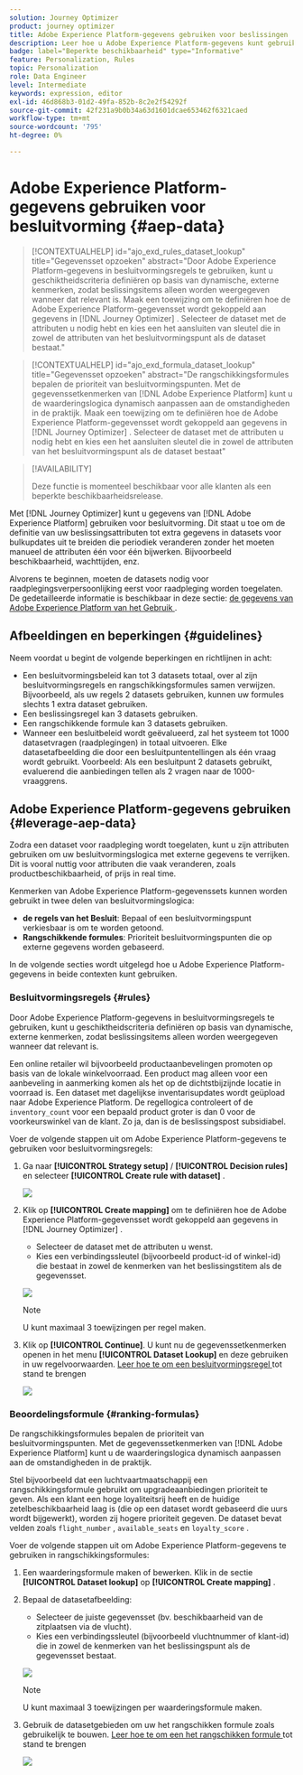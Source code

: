 ```yaml
---
solution: Journey Optimizer
product: journey optimizer
title: Adobe Experience Platform-gegevens gebruiken voor beslissingen
description: Leer hoe u Adobe Experience Platform-gegevens kunt gebruiken voor beslissingen.
badge: label="Beperkte beschikbaarheid" type="Informative"
feature: Personalization, Rules
topic: Personalization
role: Data Engineer
level: Intermediate
keywords: expression, editor
exl-id: 46d868b3-01d2-49fa-852b-8c2e2f54292f
source-git-commit: 42f231a9b0b34a63d1601dcae653462f6321caed
workflow-type: tm+mt
source-wordcount: '795'
ht-degree: 0%

---
```


# Adobe Experience Platform-gegevens gebruiken voor besluitvorming {#aep-data}

>[!CONTEXTUALHELP]
>id="ajo_exd_rules_dataset_lookup"
>title="Gegevensset opzoeken"
>abstract="Door Adobe Experience Platform-gegevens in besluitvormingsregels te gebruiken, kunt u geschiktheidscriteria definiëren op basis van dynamische, externe kenmerken, zodat beslissingsitems alleen worden weergegeven wanneer dat relevant is. Maak een toewijzing om te definiëren hoe de Adobe Experience Platform-gegevensset wordt gekoppeld aan gegevens in [!DNL Journey Optimizer] . Selecteer de dataset met de attributen u nodig hebt en kies een het aansluiten van sleutel die in zowel de attributen van het besluitvormingspunt als de dataset bestaat."

>[!CONTEXTUALHELP]
>id="ajo_exd_formula_dataset_lookup"
>title="Gegevensset opzoeken"
>abstract="De rangschikkingsformules bepalen de prioriteit van besluitvormingspunten. Met de gegevenssetkenmerken van [!DNL Adobe Experience Platform] kunt u de waarderingslogica dynamisch aanpassen aan de omstandigheden in de praktijk. Maak een toewijzing om te definiëren hoe de Adobe Experience Platform-gegevensset wordt gekoppeld aan gegevens in [!DNL Journey Optimizer] . Selecteer de dataset met de attributen u nodig hebt en kies een het aansluiten sleutel die in zowel de attributen van het besluitvormingspunt als de dataset bestaat"

>[!AVAILABILITY]
>
>Deze functie is momenteel beschikbaar voor alle klanten als een beperkte beschikbaarheidsrelease.

Met [!DNL Journey Optimizer] kunt u gegevens van [!DNL Adobe Experience Platform] gebruiken voor besluitvorming. Dit staat u toe om de definitie van uw beslissingsattributen tot extra gegevens in datasets voor bulkupdates uit te breiden die periodiek veranderen zonder het moeten manueel de attributen één voor één bijwerken. Bijvoorbeeld beschikbaarheid, wachttijden, enz.

Alvorens te beginnen, moeten de datasets nodig voor raadplegingsverpersoonlijking eerst voor raadpleging worden toegelaten. De gedetailleerde informatie is beschikbaar in deze sectie: [ de gegevens van Adobe Experience Platform van het Gebruik ](../data/lookup-aep-data.md).

## Afbeeldingen en beperkingen {#guidelines}

Neem voordat u begint de volgende beperkingen en richtlijnen in acht:

* Een besluitvormingsbeleid kan tot 3 datasets totaal, over al zijn besluitvormingsregels en rangschikkingsformules samen verwijzen. Bijvoorbeeld, als uw regels 2 datasets gebruiken, kunnen uw formules slechts 1 extra dataset gebruiken.
* Een beslissingsregel kan 3 datasets gebruiken.
* Een rangschikkende formule kan 3 datasets gebruiken.
* Wanneer een besluitbeleid wordt geëvalueerd, zal het systeem tot 1000 datasetvragen (raadplegingen) in totaal uitvoeren. Elke datasetafbeelding die door een besluitpuntentellingen als één vraag wordt gebruikt. Voorbeeld: Als een besluitpunt 2 datasets gebruikt, evaluerend die aanbiedingen tellen als 2 vragen naar de 1000-vraaggrens.

## Adobe Experience Platform-gegevens gebruiken {#leverage-aep-data}

Zodra een dataset voor raadpleging wordt toegelaten, kunt u zijn attributen gebruiken om uw besluitvormingslogica met externe gegevens te verrijken. Dit is vooral nuttig voor attributen die vaak veranderen, zoals productbeschikbaarheid, of prijs in real time.

Kenmerken van Adobe Experience Platform-gegevenssets kunnen worden gebruikt in twee delen van besluitvormingslogica:

* **de regels van het Besluit**: Bepaal of een besluitvormingspunt verkiesbaar is om te worden getoond.
* **Rangschikkende formules**: Prioriteit besluitvormingspunten die op externe gegevens worden gebaseerd.

In de volgende secties wordt uitgelegd hoe u Adobe Experience Platform-gegevens in beide contexten kunt gebruiken.

### Besluitvormingsregels {#rules}

Door Adobe Experience Platform-gegevens in besluitvormingsregels te gebruiken, kunt u geschiktheidscriteria definiëren op basis van dynamische, externe kenmerken, zodat beslissingsitems alleen worden weergegeven wanneer dat relevant is.

Een online retailer wil bijvoorbeeld productaanbevelingen promoten op basis van de lokale winkelvoorraad. Een product mag alleen voor een aanbeveling in aanmerking komen als het op de dichtstbijzijnde locatie in voorraad is. Een dataset met dagelijkse inventarisupdates wordt geüpload naar Adobe Experience Platform. De regellogica controleert of de `inventory_count` voor een bepaald product groter is dan 0 voor de voorkeurswinkel van de klant. Zo ja, dan is de beslissingspost subsidiabel.

Voer de volgende stappen uit om Adobe Experience Platform-gegevens te gebruiken voor besluitvormingsregels:

1. Ga naar **[!UICONTROL Strategy setup]** / **[!UICONTROL Decision rules]** en selecteer **[!UICONTROL Create rule with dataset]** .

   ![](assets/exd-lookup-rule.png)

1. Klik op **[!UICONTROL Create mapping]** om te definiëren hoe de Adobe Experience Platform-gegevensset wordt gekoppeld aan gegevens in [!DNL Journey Optimizer] .

   * Selecteer de dataset met de attributen u wenst.
   * Kies een verbindingssleutel (bijvoorbeeld product-id of winkel-id) die bestaat in zowel de kenmerken van het beslissingstitem als de gegevensset.

   ![](assets/exd-lookup-mapping.png)

   >[!NOTE]
   >
   >U kunt maximaal 3 toewijzingen per regel maken.

1. Klik op **[!UICONTROL Continue]**. U kunt nu de gegevenssetkenmerken openen in het menu **[!UICONTROL Dataset Lookup]** en deze gebruiken in uw regelvoorwaarden. [ Leer hoe te om een besluitvormingsregel ](../experience-decisioning/rules.md#create) tot stand te brengen

   ![](assets/exd-lookup-menu.png)

### Beoordelingsformule {#ranking-formulas}

De rangschikkingsformules bepalen de prioriteit van besluitvormingspunten. Met de gegevenssetkenmerken van [!DNL Adobe Experience Platform] kunt u de waarderingslogica dynamisch aanpassen aan de omstandigheden in de praktijk.

Stel bijvoorbeeld dat een luchtvaartmaatschappij een rangschikkingsformule gebruikt om upgradeaanbiedingen prioriteit te geven. Als een klant een hoge loyaliteitsrij heeft en de huidige zetelbeschikbaarheid laag is (die op een dataset wordt gebaseerd die uurs wordt bijgewerkt), worden zij hogere prioriteit gegeven. De dataset bevat velden zoals `flight_number` , `available_seats` en `loyalty_score` .

Voer de volgende stappen uit om Adobe Experience Platform-gegevens te gebruiken in rangschikkingsformules:

1. Een waarderingsformule maken of bewerken. Klik in de sectie **[!UICONTROL Dataset lookup]** op **[!UICONTROL Create mapping]** .

1. Bepaal de datasetafbeelding:

   * Selecteer de juiste gegevensset (bv. beschikbaarheid van de zitplaatsen via de vlucht).
   * Kies een verbindingssleutel (bijvoorbeeld vluchtnummer of klant-id) die in zowel de kenmerken van het beslissingspunt als de gegevensset bestaat.

   ![](assets/exd-lookup-formula-mapping.png)

   >[!NOTE]
   >
   >U kunt maximaal 3 toewijzingen per waarderingsformule maken.

1. Gebruik de datasetgebieden om uw het rangschikken formule zoals gebruikelijk te bouwen. [ Leer hoe te om een het rangschikken formule ](ranking/ranking-formulas.md#create-ranking-formula) tot stand te brengen

   ![](assets/exd-lookup-formula-criteria.png)
